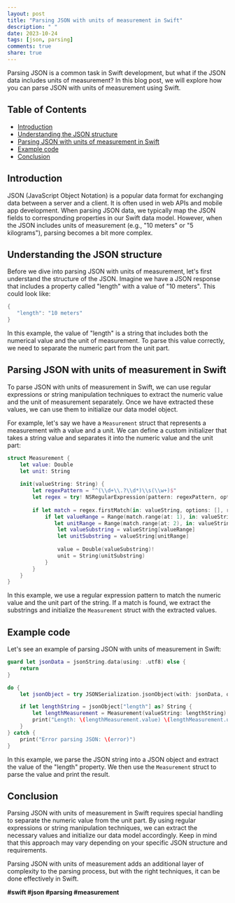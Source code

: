 ```yaml
---
layout: post
title: "Parsing JSON with units of measurement in Swift"
description: " "
date: 2023-10-24
tags: [json, parsing]
comments: true
share: true
---
```


Parsing JSON is a common task in Swift development, but what if the JSON data includes units of measurement? In this blog post, we will explore how you can parse JSON with units of measurement using Swift.

## Table of Contents
- [Introduction](#introduction)
- [Understanding the JSON structure](#understanding-the-json-structure)
- [Parsing JSON with units of measurement in Swift](#parsing-json-with-units-of-measurement-in-swift)
- [Example code](#example-code)
- [Conclusion](#conclusion)

## Introduction
JSON (JavaScript Object Notation) is a popular data format for exchanging data between a server and a client. It is often used in web APIs and mobile app development. When parsing JSON data, we typically map the JSON fields to corresponding properties in our Swift data model. However, when the JSON includes units of measurement (e.g., "10 meters" or "5 kilograms"), parsing becomes a bit more complex.

## Understanding the JSON structure
Before we dive into parsing JSON with units of measurement, let's first understand the structure of the JSON. Imagine we have a JSON response that includes a property called "length" with a value of "10 meters". This could look like:

```swift
{
   "length": "10 meters"
}
```

In this example, the value of "length" is a string that includes both the numerical value and the unit of measurement. To parse this value correctly, we need to separate the numeric part from the unit part.

## Parsing JSON with units of measurement in Swift
To parse JSON with units of measurement in Swift, we can use regular expressions or string manipulation techniques to extract the numeric value and the unit of measurement separately. Once we have extracted these values, we can use them to initialize our data model object.

For example, let's say we have a `Measurement` struct that represents a measurement with a value and a unit. We can define a custom initializer that takes a string value and separates it into the numeric value and the unit part:

```swift
struct Measurement {
    let value: Double
    let unit: String
    
    init(valueString: String) {
        let regexPattern = "^(\\d+\\.?\\d*)\\s(\\w+)$"
        let regex = try! NSRegularExpression(pattern: regexPattern, options: [])
        
        if let match = regex.firstMatch(in: valueString, options: [], range: NSRange(location: 0, length: valueString.count)) {
            if let valueRange = Range(match.range(at: 1), in: valueString),
               let unitRange = Range(match.range(at: 2), in: valueString) {
                let valueSubstring = valueString[valueRange]
                let unitSubstring = valueString[unitRange]
                
                value = Double(valueSubstring)!
                unit = String(unitSubstring)
            }
        }
    }
}
```

In this example, we use a regular expression pattern to match the numeric value and the unit part of the string. If a match is found, we extract the substrings and initialize the `Measurement` struct with the extracted values.

## Example code
Let's see an example of parsing JSON with units of measurement in Swift:

```swift
guard let jsonData = jsonString.data(using: .utf8) else {
    return
}

do {
    let jsonObject = try JSONSerialization.jsonObject(with: jsonData, options: []) as? [String: Any]

    if let lengthString = jsonObject["length"] as? String {
        let lengthMeasurement = Measurement(valueString: lengthString)
        print("Length: \(lengthMeasurement.value) \(lengthMeasurement.unit)")
    }
} catch {
    print("Error parsing JSON: \(error)")
}
```

In this example, we parse the JSON string into a JSON object and extract the value of the "length" property. We then use the `Measurement` struct to parse the value and print the result.

## Conclusion
Parsing JSON with units of measurement in Swift requires special handling to separate the numeric value from the unit part. By using regular expressions or string manipulation techniques, we can extract the necessary values and initialize our data model accordingly. Keep in mind that this approach may vary depending on your specific JSON structure and requirements.

Parsing JSON with units of measurement adds an additional layer of complexity to the parsing process, but with the right techniques, it can be done effectively in Swift.

**#swift #json #parsing #measurement**
